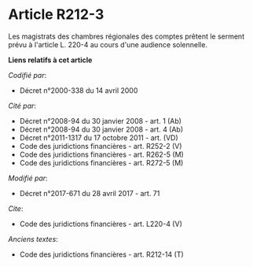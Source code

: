 # Article R212-3

Les magistrats des chambres régionales des comptes prêtent le serment prévu à l'article L. 220-4 au cours d'une audience
solennelle.

**Liens relatifs à cet article**

_Codifié par_:

  - Décret n°2000-338 du 14 avril 2000

_Cité par_:

  - Décret n°2008-94 du 30 janvier 2008 - art. 1 (Ab)
  - Décret n°2008-94 du 30 janvier 2008 - art. 4 (Ab)
  - Décret n°2011-1317 du 17 octobre 2011 - art. (VD)
  - Code des juridictions financières - art. R252-2 (V)
  - Code des juridictions financières - art. R262-5 (M)
  - Code des juridictions financières - art. R272-5 (M)

_Modifié par_:

  - Décret n°2017-671 du 28 avril 2017 - art. 71

_Cite_:

  - Code des juridictions financières - art. L220-4 (V)

_Anciens textes_:

  - Code des juridictions financières - art. R212-14 (T)
